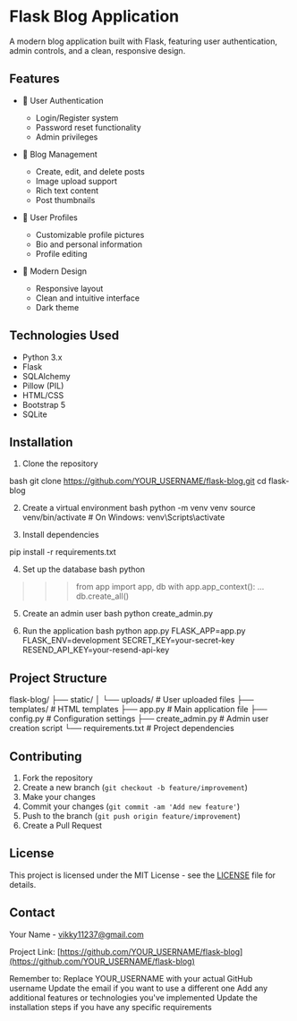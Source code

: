 # Flask Blog Application

A modern blog application built with Flask, featuring user authentication, admin controls, and a clean, responsive design.

## Features

- 🔐 User Authentication
  - Login/Register system
  - Password reset functionality
  - Admin privileges

- 📝 Blog Management
  - Create, edit, and delete posts
  - Image upload support
  - Rich text content
  - Post thumbnails

- 👤 User Profiles
  - Customizable profile pictures
  - Bio and personal information
  - Profile editing

- 🎨 Modern Design
  - Responsive layout
  - Clean and intuitive interface
  - Dark theme

## Technologies Used

- Python 3.x
- Flask
- SQLAlchemy
- Pillow (PIL)
- HTML/CSS
- Bootstrap 5
- SQLite

## Installation

1. Clone the repository

bash
git clone https://github.com/YOUR_USERNAME/flask-blog.git
cd flask-blog


2. Create a virtual environment
   bash
python -m venv venv
source venv/bin/activate # On Windows: venv\Scripts\activate


3. Install dependencies

pip install -r requirements.txt


4. Set up the database
   bash
python
>>> from app import app, db
>>> with app.app_context():
... db.create_all()
>>>

5. Create an admin user
   bash
python create_admin.py

6. Run the application
bash
python app.py
FLASK_APP=app.py
FLASK_ENV=development
SECRET_KEY=your-secret-key
RESEND_API_KEY=your-resend-api-key


## Project Structure

flask-blog/
├── static/
│ └── uploads/ # User uploaded files
├── templates/ # HTML templates
├── app.py # Main application file
├── config.py # Configuration settings
├── create_admin.py # Admin user creation script
└── requirements.txt # Project dependencies

## Contributing

1. Fork the repository
2. Create a new branch (`git checkout -b feature/improvement`)
3. Make your changes
4. Commit your changes (`git commit -am 'Add new feature'`)
5. Push to the branch (`git push origin feature/improvement`)
6. Create a Pull Request

## License

This project is licensed under the MIT License - see the [LICENSE](LICENSE) file for details.

## Contact

Your Name - [vikky11237@gmail.com](mailto:vikky11237@gmail.com)

Project Link: [https://github.com/YOUR_USERNAME/flask-blog](https://github.com/YOUR_USERNAME/flask-blog)

Remember to:
Replace YOUR_USERNAME with your actual GitHub username
Update the email if you want to use a different one
Add any additional features or technologies you've implemented
Update the installation steps if you have any specific requirements

